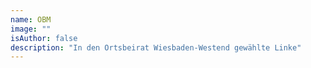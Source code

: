 ```yaml
---
name: OBM
image: ""
isAuthor: false
description: "In den Ortsbeirat Wiesbaden-Westend gewählte Linke"
---
```

